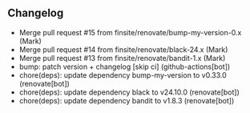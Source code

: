 ## Changelog

- Merge pull request #15 from finsite/renovate/bump-my-version-0.x (Mark)
- Merge pull request #14 from finsite/renovate/black-24.x (Mark)
- Merge pull request #13 from finsite/renovate/bandit-1.x (Mark)
- bump: patch version + changelog [skip ci] (github-actions[bot])
- chore(deps): update dependency bump-my-version to v0.33.0 (renovate[bot])
- chore(deps): update dependency black to v24.10.0 (renovate[bot])
- chore(deps): update dependency bandit to v1.8.3 (renovate[bot])